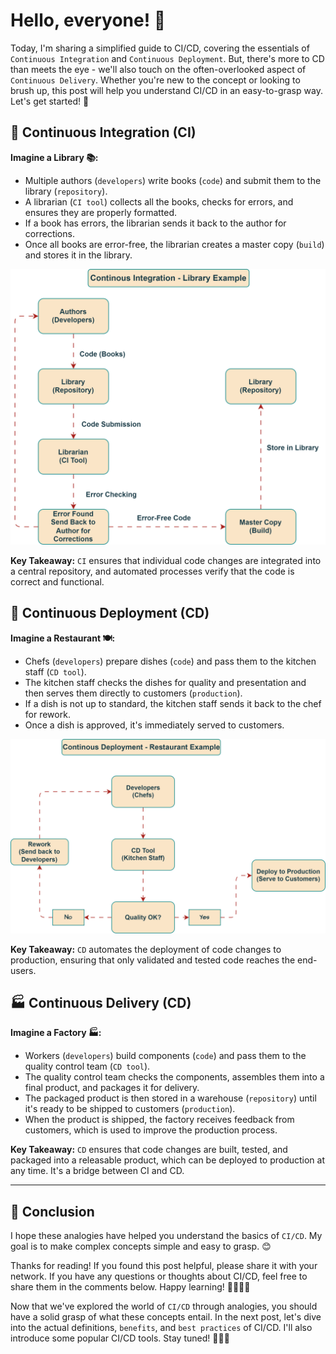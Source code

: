 # Hello, everyone! 👋

Today, I'm sharing a simplified guide to CI/CD, covering the essentials of `Continuous Integration` and `Continuous Deployment`. But, there's more to CD than meets the eye - we'll also touch on the often-overlooked aspect of `Continuous Delivery`. Whether you're new to the concept or looking to brush up, this post will help you understand CI/CD in an easy-to-grasp way. Let's get started! 🌟

## 🤖 Continuous Integration (CI)

**Imagine a Library 📚:**

- Multiple authors (`developers`) write books (`code`) and submit them to the library (`repository`).
- A librarian (`CI tool`) collects all the books, checks for errors, and ensures they are properly formatted.
- If a book has errors, the librarian sends it back to the author for corrections.
- Once all books are error-free, the librarian creates a master copy (`build`) and stores it in the library.

![Continuous Integration](diagrams/ContinuousIntegration.svg)

**Key Takeaway:** `CI` ensures that individual code changes are integrated into a central repository, and automated processes verify that the code is correct and functional.

## 🚀 Continuous Deployment (CD)

**Imagine a Restaurant 🍽️:**

- Chefs (`developers`) prepare dishes (`code`) and pass them to the kitchen staff (`CD tool`).
- The kitchen staff checks the dishes for quality and presentation and then serves them directly to customers (`production`).
- If a dish is not up to standard, the kitchen staff sends it back to the chef for rework.
- Once a dish is approved, it's immediately served to customers.

![Continuous Deployment](diagrams/ContinuousDeployment.svg)

**Key Takeaway:** `CD` automates the deployment of code changes to production, ensuring that only validated and tested code reaches the end-users.

## 🏭 Continuous Delivery (CD)

**Imagine a Factory 🏭:**

- Workers (`developers`) build components (`code`) and pass them to the quality control team (`CD tool`).
- The quality control team checks the components, assembles them into a final product, and packages it for delivery.
- The packaged product is then stored in a warehouse (`repository`) until it's ready to be shipped to customers (`production`).
- When the product is shipped, the factory receives feedback from customers, which is used to improve the production process.

**Key Takeaway:** `CD` ensures that code changes are built, tested, and packaged into a releasable product, which can be deployed to production at any time. It's a bridge between CI and CD.

---

## 🎉 Conclusion

I hope these analogies have helped you understand the basics of `CI/CD`. My goal is to make complex concepts simple and easy to grasp. 😊

Thanks for reading! If you found this post helpful, please share it with your network. If you have any questions or thoughts about CI/CD, feel free to share them in the comments below. Happy learning! 👨‍💻👩‍💻

Now that we've explored the world of `CI/CD` through analogies, you should have a solid grasp of what these concepts entail. In the next post, let's dive into the actual definitions, `benefits`, and `best practices` of CI/CD. I'll also introduce some popular CI/CD tools. Stay tuned! 📘🔧✨
